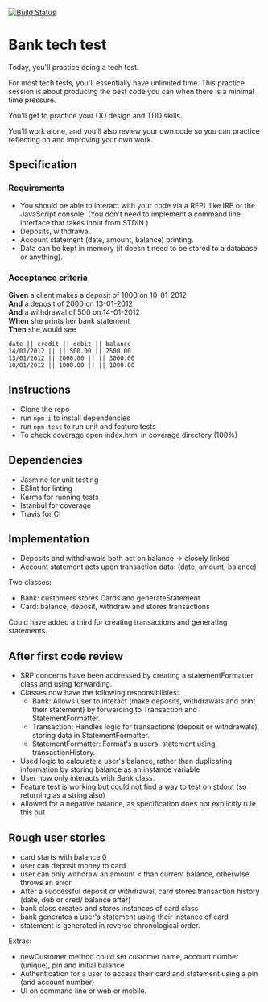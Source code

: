 [![Build Status](https://travis-ci.com/taran314/bankTechTest.svg?branch=main)](https://travis-ci.com/taran314/bankTechTest)
<br />
# Bank tech test

Today, you'll practice doing a tech test.

For most tech tests, you'll essentially have unlimited time.  This practice session is about producing the best code you can when there is a minimal time pressure.

You'll get to practice your OO design and TDD skills.

You'll work alone, and you'll also review your own code so you can practice reflecting on and improving your own work.

## Specification

### Requirements

* You should be able to interact with your code via a REPL like IRB or the JavaScript console.  (You don't need to implement a command line interface that takes input from STDIN.)
* Deposits, withdrawal.
* Account statement (date, amount, balance) printing.
* Data can be kept in memory (it doesn't need to be stored to a database or anything).

### Acceptance criteria

**Given** a client makes a deposit of 1000 on 10-01-2012  
**And** a deposit of 2000 on 13-01-2012  
**And** a withdrawal of 500 on 14-01-2012  
**When** she prints her bank statement  
**Then** she would see

```
date || credit || debit || balance
14/01/2012 || || 500.00 || 2500.00
13/01/2012 || 2000.00 || || 3000.00
10/01/2012 || 1000.00 || || 1000.00
```
## Instructions
- Clone the repo
- run `npm i` to install dependencies
- run `npm test` to run unit and feature tests
- To check coverage open index.html in coverage directory (100%)

## Dependencies
- Jasmine for unit testing
- ESlint for linting
- Karma for running tests
- Istanbul for coverage
- Travis for CI

## Implementation

- Deposits and withdrawals both act on balance -> closely linked
- Account statement acts upon transaction data: (date, amount, balance)

Two classes: 
- Bank: customers stores Cards and generateStatement
- Card: balance, deposit, withdraw and stores transactions 

Could have added a third for creating transactions and generating statements.

After first code review
--------
- SRP concerns have been addressed by creating a statementFormatter class and using forwarding.
- Classes now have the following responsibilities:
  - Bank: Allows user to interact (make deposits, withdrawals and print their statement) by forwarding to Transaction and StatementFormatter.
  - Transaction: Handles logic for transactions (deposit or withdrawals), storing data in StatementFormatter.
  - StatementFormatter: Format's a users' statement using transactionHistory.
- Used logic to calculate a user's balance, rather than duplicating information by storing balance as an instance variable
- User now only interacts with Bank class.
- Feature test is working but could not find a way to test on stdout (so returning as a string also)
- Allowed for a negative balance, as specification does not explicitly rule this out

## Rough user stories
- card starts with balance 0
- user can deposit money to card
- user can only withdraw an amount < than current balance, otherwise throws an error
- After a successful deposit or withdrawal, card stores transaction history (date, deb or cred/ balance after)
- bank class creates and stores instances of card class
- bank generates a user's statement using their instance of card
- statement is generated in reverse chronological order.

Extras:
- newCustomer method could set customer name, account number (unique), pin and initial balance
- Authentication for a user to access their card and statement using a pin (and account number)
- UI on command line or web or mobile.
